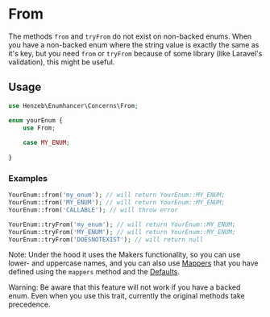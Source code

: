 # From

The methods `from` and `tryFrom` do not exist on non-backed enums. When you 
have a non-backed enum where the string value is exactly the same as it's key,
but you need `from` or `tryFrom` because of some library (like Laravel's 
validation), this might be useful.

## Usage

```php
use Henzeb\Enumhancer\Concerns\From;

enum yourEnum {
    use From;
    
    case MY_ENUM;
    
}
```

### Examples

```php
YourEnum::from('my_enum'); // will return YourEnum::MY_ENUM;
YourEnum::from('MY_ENUM'); // will return YourEnum::MY_ENUM;
YourEnum::from('CALLABLE'); // will throw error

YourEnum::tryFrom('my_enum'); // will return YourEnum::MY_ENUM;
YourEnum::tryFrom('MY_ENUM'); // will return YourEnum::MY_ENUM;
YourEnum::tryFrom('DOESNOTEXIST'); // will return null
```
Note: Under the hood it uses the Makers functionality, so you can use lower-
and uppercase names, and you can also use [Mappers](mappers.md) that you have defined using 
the `mappers` method and the [Defaults](mappers.md). 

Warning: Be aware that this feature will not work if you have a backed enum. Even when you use this trait, 
currently the original methods take precedence.
